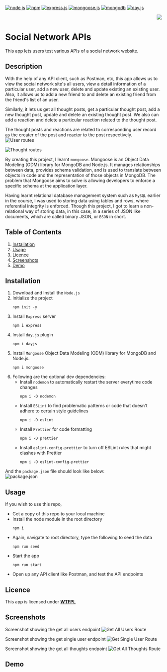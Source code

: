
 [![node.js](https://img.shields.io/badge/Node.js-blue?style=for-the-badge&logo=Node.js&logoColor=white&labelColor=red)](https://nodejs.org/en) [![npm](https://img.shields.io/badge/npm-blue?style=for-the-badge&logo=npm&logoColor=white&labelColor=red)](https://www.npmjs.com/) [![express.js](https://img.shields.io/badge/express-blue?style=for-the-badge&logo=express&logoColor=white&labelColor=red)](https://expressjs.com/) [![mongoose.js](https://img.shields.io/badge/mongoose-blue?style=for-the-badge&logo=mongoose&logoColor=white&labelColor=red)](https://mongoosejs.com/) [![mongodb](https://img.shields.io/badge/mongodb-blue?style=for-the-badge&logo=mongodb&logoColor=white&labelColor=red)](https://www.mongodb.com/) [![day.js](https://img.shields.io/badge/day.js-blue?style=for-the-badge&logo=day.js&logoColor=white&labelColor=red)](https://day.js.org/)


<div align="right"> 
<a href= "http://www.wtfpl.net/about/"><img src = "https://img.shields.io/badge/License-WTFPL-brightgreen.svg"></a>
</div>

# Social Network APIs   

This app lets users test various APIs of a social network website.

##  Description

With the help of any API client, such as Postman, etc, this app allows us to view the social network site's all users, view a detail information of a particular user, add a new user, delete and update existing an existing user. Also, it allows us to add a new friend to and delete an existing friend from the friend's list of an user. 

Similarly, it lets us get all thought posts, get a particular thought post, add a new thought post, update and delete an existing thought post. We also can add a reaction and delete a particular reaction related to the thought post.

The thought posts and reactions are related to corresponding user record as the creater of the post and reactor to the post respectively. 
![User routes](./assets/images/image.png)

![Thought routes](./assets/images/image-1.png)

By creating this project, I learnt `mongoose`. Mongoose is an Object Data Modeling (ODM) library for MongoDB and Node.js. It manages relationships between data, provides schema validation, and is used to translate between objects in code and the representation of those objects in MongoDB. The problem that Mongoose aims to solve is allowing developers to enforce a specific schema at the application layer.

Having learnt relational database management system such as `MySQL` earlier in the course, I was used to storing data using tables and rows, where referential integrity is enforced. Though this project, I got to learn a non-relational way of storing data, in this case, in a series of JSON like documents, which are called  binary JSON, or `BSON` in short. 



## Table of Contents

1. [Installation](#installation)
1. [Usage](#usage)
1. [Licence](#licence)
1. [Screenshots](#screenshots)
1. [Demo](#demo)


## Installation 

1. Download and Install the `Node.js` 
1. Initialize the project 
    ```       
    npm init -y
    ```
1. Install `Express` server
    ```
    npm i express
    ```
1. Install `day.js` plugin
    ```
    npm i dayjs
    ```
1. Install `Mongoose` Object Data Modeling (ODM) library for MongoDB and Node.js.
    ```
    npm i mongoose
    ```
1. Following are the optional dev dependencies:
    - Install `nodemon` to automatically restart the server everytime code changes
        ```
        npm i -D nodemon
        ```
    - Install `ESLint` to find problematic patterns or code that doesn't adhere to certain style guidelines
        ```
        npm i -D eslint
        ```
    - Install `Prettier` for code formatting
        ```
        npm i -D prettier
        ```
    - Install `eslint-config-prettier` to turn off ESLint rules that might clashes with Prettier
        ```
        npm i -D eslint-config-prettier
        ```

And the `package.json` file should look like below:              
![package.json](./assets/images/image-2.png)

## Usage
If you wish to use this repo,
- Get a copy of this repo to your local machine
- Install the node module in the root directory
    ```
    npm i
    ```
- Again, navigate to root directory, type the following to seed the data
    ```
    npm run seed
    ```
- Start the app
    ```
    npm run start   
    ```
- Open up any API client like Postman, and test the API endpoints



## Licence

This app is licensed under [**WTFPL**](http://www.wtfpl.net/about/)

## Screenshots

Screenshot showing the get all users endpoint 
![Get All Users Route](./assets/images/image-3.png)

Screenshot showing the get single user endpoint
![Get Single User Route](./assets/images/image-4.png)

Screenshot showing the get all thoughts endpoint
![Get All Thoughts Route](./assets/images/image-5.png)

## Demo

